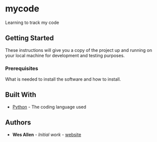 # mycode
Learning to track my code
## Getting Started
These instructions will give you a copy of the project up and running on your local machine for development and testing purposes.
### Prerequisites
What is needed to install the software and how to install.
## Built With
* [Python](https://www.python.org/) - The coding language used
## Authors
* **Wes Allen** - *Initial work* - [website](https://example.com/)
